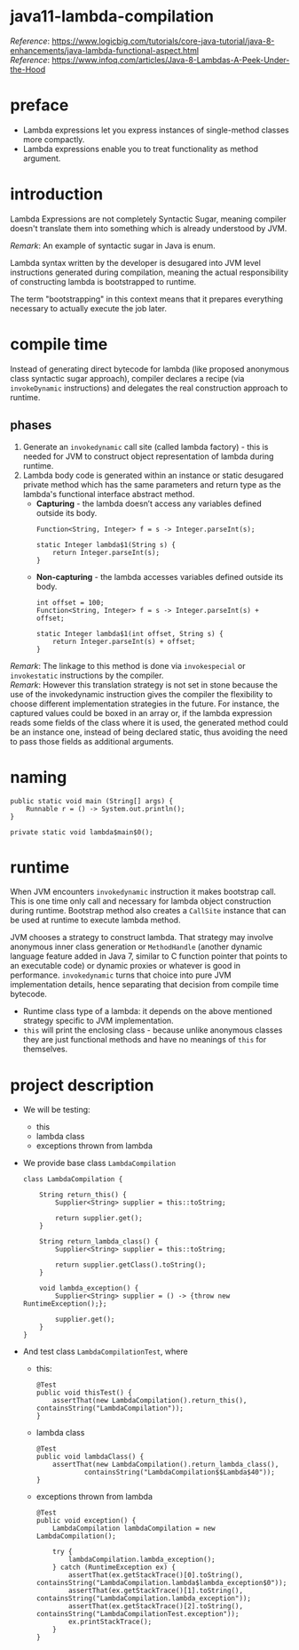 # java11-lambda-compilation

_Reference_: https://www.logicbig.com/tutorials/core-java-tutorial/java-8-enhancements/java-lambda-functional-aspect.html  
_Reference_: https://www.infoq.com/articles/Java-8-Lambdas-A-Peek-Under-the-Hood

# preface
* Lambda expressions let you express instances of single-method classes 
more compactly.
* Lambda expressions enable you to treat functionality as method argument.

# introduction
Lambda Expressions are not completely Syntactic Sugar, meaning compiler 
doesn't translate them into something which is already understood by JVM.  

_Remark_: An example of syntactic sugar in Java is enum.

Lambda syntax written by the developer is desugared into JVM level 
instructions generated during compilation, meaning the actual 
responsibility of constructing lambda is bootstrapped to runtime.

The term "bootstrapping" in this context means that it prepares 
everything necessary to actually execute the job later.

# compile time
Instead of generating direct bytecode for lambda (like proposed anonymous 
class syntactic sugar approach), compiler declares a recipe 
(via `invokeDynamic` instructions) and delegates the real construction 
approach to runtime.

## phases
1. Generate an `invokedynamic` call site (called lambda factory) - this 
is needed for JVM to construct object representation of lambda during 
runtime.
1. Lambda body code is generated within an instance or static desugared 
private method which has the same parameters and return type as the 
lambda's functional interface abstract method.
	* **Capturing** - the lambda doesn’t access any variables defined outside its body.
		```
		Function<String, Integer> f = s -> Integer.parseInt(s);
		
		static Integer lambda$1(String s) {
			return Integer.parseInt(s);
		}
		```
	* **Non-capturing** - the lambda accesses variables defined outside its body.
		```
		int offset = 100;
		Function<String, Integer> f = s -> Integer.parseInt(s) + offset;
		
		static Integer lambda$1(int offset, String s) {
			return Integer.parseInt(s) + offset;
		}
		```

_Remark_: The linkage to this method is done via `invokespecial` or 
`invokestatic` instructions by the compiler.  
_Remark_: However this translation strategy is not set in stone because 
the use of the invokedynamic instruction gives the compiler the 
flexibility to choose different implementation strategies in the future. 
For instance, the captured values could be boxed in an array or, if the 
lambda expression reads some fields of the class where it is used, the 
generated method could be an instance one, instead of being declared 
static, thus avoiding the need to pass those fields as additional arguments.	

# naming
```
public static void main (String[] args) {
    Runnable r = () -> System.out.println();
}

private static void lambda$main$0();
```

# runtime
When JVM encounters `invokedynamic` instruction it makes bootstrap call. 
This is one time only call and necessary for lambda object construction 
during runtime. Bootstrap method also creates a `CallSite` instance 
that can be used at runtime to execute lambda method.

JVM chooses a strategy to construct lambda. That strategy may involve 
anonymous inner class generation or `MethodHandle` (another dynamic 
language feature added in Java 7, similar to C function pointer that 
points to an executable code) or dynamic proxies or whatever is good 
in performance. `invokedynamic` turns that choice into pure JVM 
implementation details, hence separating that decision from compile 
time bytecode.

* Runtime class type of a lambda: it depends on the above mentioned 
strategy specific to JVM implementation.
* `this` will print the enclosing class - because unlike anonymous 
classes they are just functional methods and have no meanings of 
`this` for themselves.

# project description
* We will be testing:
    * this
    * lambda class
    * exceptions thrown from lambda
    
* We provide base class `LambdaCompilation`
    ```
    class LambdaCompilation {
        
        String return_this() {
            Supplier<String> supplier = this::toString;
    
            return supplier.get();
        }
    
        String return_lambda_class() {
            Supplier<String> supplier = this::toString;
    
            return supplier.getClass().toString();
        }
        
        void lambda_exception() {
            Supplier<String> supplier = () -> {throw new RuntimeException();};
            
            supplier.get();
        }
    }
    ```
* And test class `LambdaCompilationTest`, where
    * this:
        ```
        @Test
        public void thisTest() {
            assertThat(new LambdaCompilation().return_this(), containsString("LambdaCompilation"));
        }    
        ```
    * lambda class
        ```
        @Test
        public void lambdaClass() {
            assertThat(new LambdaCompilation().return_lambda_class(), 
                    containsString("LambdaCompilation$$Lambda$40"));
        }    
        ```
    * exceptions thrown from lambda
        ```
        @Test
        public void exception() {
            LambdaCompilation lambdaCompilation = new LambdaCompilation();
            
            try {
                lambdaCompilation.lambda_exception();
            } catch (RuntimeException ex) {
                assertThat(ex.getStackTrace()[0].toString(), containsString("LambdaCompilation.lambda$lambda_exception$0"));
                assertThat(ex.getStackTrace()[1].toString(), containsString("LambdaCompilation.lambda_exception"));
                assertThat(ex.getStackTrace()[2].toString(), containsString("LambdaCompilationTest.exception"));
                ex.printStackTrace();
            }
        }    
        ```
